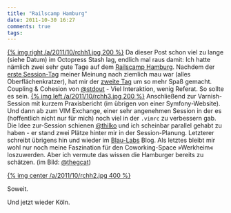 ```yaml
---
title: "Railscamp Hamburg"
date: 2011-10-30 16:27
comments: true
tags: 
---
```


[{% img right /a/2011/10/rchh1.jpg 200 %}](/a/2011/10/rchh1.jpg)
Da dieser Post schon viel zu lange (siehe Datum) im Octopress Stash lag, endlich mal
raus damit: Ich hatte nämlich zwei sehr gute Tage auf dem [Railscamp Hamburg](http://railscamp-hamburg.de/).
Nachdem der [erste Session-Tag](http://www.timetabler.de/events/6f032c86c21ca8425025a60fd0281e203ecba335?eventday=306) 
meiner Meinung nach ziemlich mau war (alles Oberflächenkratzer), hat mir der [zweite Tag](http://www.timetabler.de/events/6f032c86c21ca8425025a60fd0281e203ecba335)
um so mehr Spaß gemacht. 
Coupling & Cohesion von [@stdout](https://twitter.com/#!/stdout) - Viel Interaktion, wenig Referat. So sollte es sein.
[{% img left /a/2011/10/rchh3.jpg 200 %}](/a/2011/10/rchh3.jpg)
Anschließend zur Varnish-Session mit kurzem Praxisbericht (im übrigen von einer Symfony-Website).
Und dann ab zum VIM Exchange, einer sehr angenehmen Session in der es (hoffentlich nicht nur für mich)
noch viel in der `.vimrc` zu verbessern gab. 
Die Idee zur-Session schienen [@thilko](https://twitter.com/#!/thilko) und ich scheinbar parallel gehabt
zu haben - er stand zwei Plätze hinter mir in der Session-Planung. Letzterer schreibt übrigens
hin und wieder im [Blau-Labs](http://blau-labs.de/) Blog.
Als letztes bleibt mir wohl nur noch meine Faszination für den Coworking-Space »Werkheim« loszuwerden.
Aber ich vermute das wissen die Hamburger bereits zu schätzen.
(im Bild: [@thegcat](https://twitter.com/#!/thegcat))

[{% img center /a/2011/10/rchh2.jpg 400 %}](/a/2011/10/rchh2.jpg)

Soweit.

Und jetzt wieder Köln.

